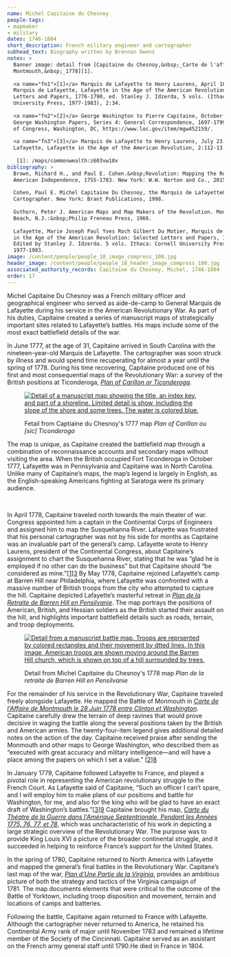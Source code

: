 ```yaml
---
name: Michel Capitaine du Chesnoy
people-tags: 
- mapmaker
- military
dates: 1746-1804
short_description: French military engineer and cartographer
subhead_text: Biography written by Brennan Owens
notes: > 
  Banner image: detail from [Capitaine du Chesnoy,&nbsp;_Carte de l'affaire de
  Montmouth,&nbsp;_1778][1].
  
  <a name="fn1">[1]</a> Marquis de Lafayette to Henry Laurens, April 18, 1778, in
  Marquis de Lafayette, Lafayette in the Age of the American Revolution: Selected
  Letters and Papers, 1776-1790, ed. Stanley J. Idzerda, 5 vols. (Ithaca: Cornell
  University Press, 1977-1983), 2:34.
  
  <a name="fn2">[2]</a> George Washington to Pierre Capitaine, October 16, 1778,
  George Washington Papers, Series 4: General Correspondence, 1697-1799, Library
  of Congress, Washington, DC, https://www.loc.gov/item/mgw452159/.
  
  <a name="fn3">[3]</a> Marquis de Lafayette to Henry Laurens, July 23, 1778, in
  Lafayette, Lafayette in the Age of the American Revolution, 2:112-13.
  
   [1]: /maps/commonwealth:z603vw18x
bibliography: > 
  Brown, Richard H., and Paul E. Cohen.&nbsp;Revolution: Mapping the Road to
  American Independence, 1755-1783. New York: W.W. Norton and Co., 2015
  
  Cohen, Paul E. Michel Capitaine Du Chesnoy, the Marquis de Lafayette&rsquo;s
  Cartographer. New York: Brant Publications, 1998.
  
  Guthorn, Peter J. American Maps and Map Makers of the Revolution. Monmouth
  Beach, N.J.:&nbsp;Philip Freneau Press, 1966.
  
  Lafayette, Marie Joseph Paul Yves Roch Gilbert Du Motier, Marquis de. Lafayette
  in the Age of the American Revolution: Selected Letters and Papers, 1776-1790.
  Edited by Stanley J. Idzerda. 5 vols. Ithaca: Cornell University Press,
  1977-1983.
image: /content/people/people_18_image_compress_100.jpg
header_image: /content/people/people_18_header_image_compress_100.jpg
associated_authority_records: Capitaine du Chesnoy, Michel, 1746-1804
order: 17
---
```

Michel Capitaine Du Chesnoy was a French military officer and geographical engineer who served as aide-de-camp to General Marquis de Lafayette during his service in the American Revolutionary War. As part of his duties, Capitaine created a series of manuscript maps of strategically important sites related to Lafayette&rsquo;s battles. His maps include some of the most exact battlefield details of the war.

In June 1777, at the age of 31, Capitaine arrived in South Carolina with the nineteen-year-old Marquis de Lafayette. The cartographer was soon struck by illness and would spend time recuperating for almost a year until the spring of 1778. During his time recovering, Capitaine produced one of his first and most consequential maps of the Revolutionary War: a survey of the British positions at Ticonderoga, [_Plan of Carillon or Ticonderoga_][1].<figure class="img\_left\_50">

[![Detail of a manuscript map showing the title, an index key, and part of a shoreline. Limited detail is show, including the slope of the shore and some trees. The water is colored blue.][2]][1]<figcaption>Fetail from Captiaine du Chesnoy's 1777 map _Plan of Carillon ou [sic] Ticonderoga_</figcaption></figure>

The map is unique, as Capitaine created the battlefield map through a combination of reconnaissance accounts and secondary maps without visiting the area. When the British occupied Fort Ticonderoga in October 1777, Lafayette was in Pennsylvania and Capitaine was in North Carolina. Unlike many of Capitaine&rsquo;s maps, the map&rsquo;s legend is largely in English, as the English-speaking Americans fighting at Saratoga were its primary audience.

&nbsp;

In April 1778, Capitaine traveled north towards the main theater of war. Congress appointed him a captain in the Continental Corps of Engineers and assigned him to map the Susquehanna River. Lafayette was frustrated that his personal cartographer was not by his side for months as Capitaine was an invaluable part of the general&rsquo;s camp. Lafayette wrote to Henry Laurens, president of the Continental Congress, about Capitaine&rsquo;s assignment to chart the Susquehanna River, stating that he was &ldquo;glad he is employed if no other can do the business&rdquo; but that Capitaine should &ldquo;be considered as mine.&rdquo;[[1]][3] By May 1778, Capitaine rejoined Lafayette&rsquo;s camp at Barren Hill near Philadelphia, where Lafayette was confronted with a massive number of British troops from the city who attempted to capture the hill. Capitaine depicted Lafayette&rsquo;s masterful retreat in [_Plan de la Retraite de Barren Hill en Pensilvanie_][4]. The map portrays the positions of American, British, and Hessian soldiers as the British started their assault on the hill, and highlights important battlefield details such as roads, terrain, and troop deployments.&nbsp;<figure class="img\_right\_50">

[![Detail from a manuscript battle map. Troops are reprsented by colored rectangles and their movement by dtted lines. In this image, American troops are shown moving around the Barren Hill church, which is shown on top of a hill surrounded by trees.][5]][6]<figcaption>Detail from Michel Capitaine du Chesnoy's 1778 map _Plan de la retraite de Barren Hill en Pensilvanie_</figcaption></figure>

For the remainder of his service in the Revolutionary War, Capitaine traveled freely alongside Lafayette. He mapped the Battle of Monmouth in [_Carte de l'Affaire de Montmouth le 28 Juin 1778 entre Clinton et Washington_][7]. Capitaine carefully drew the terrain of deep ravines that would prove decisive in waging the battle along the several positions taken by the British and American armies. The twenty-four-item legend gives additional detailed notes on the action of the day. Capitaine received praise after sending the Monmouth and other maps to George Washington, who described them as &ldquo;executed with great accuracy and military intelligence&mdash;and will have a place among the papers on which I set a value.&rdquo; [[2]][8]

In January 1779, Capitaine followed Lafayette to France, and played a pivotal role in representing the American revolutionary struggle to the French Court. As Lafayette said of Capitaine, &ldquo;Such an officer I can&rsquo;t spare, and I will employ him to make plans of our positions and battle for Washington, for me, and also for the king who will be glad to have an exact draft of Washington&rsquo;s battles.&rdquo;[[3]][9] Capitaine brought his map, _[Carte du Théatre de la Guerre dans l'Amérique Septentrionale, Pendant les Années 1775, 76, 77, et 78][10]_, which was uncharacteristic of his work in depicting a large strategic overview of the Revolutionary War. The purpose was to provide King Louis XVI a picture of the broader continental struggle, and it succeeded in helping to reinforce France&rsquo;s support for the United States.

In the spring of 1780, Capitaine returned to North America with Lafayette and mapped the general&rsquo;s final battles in the Revolutionary War. Capitane&rsquo;s last map of the war, [_Plan d'Une Partie de la Virginia_][11], provides an ambitious picture of both the strategy and tactics of the Virginia campaign of 1781.&nbsp;The map documents elements that were critical to the outcome of the Battle of Yorktown, including troop disposition and movement, terrain and locations of camps and batteries.&nbsp;

Following the battle, Capitaine again returned to France with Lafayette. Although the cartographer never returned to America, he retained his Continental Army rank of major until November 1783 and remained a lifetime member of the Society of the Cincinnati. Capitaine served as an assistant on the French army general staff until 1790.He died in France in 1804.

 [1]: /maps/commonwealth:q524nd555
 [2]: https://iiif.digitalcommonwealth.org/iiif/2/commonwealth:q524nk513/77,4128,2990,2000/500,/0/default.jpg
 [3]: #fn1
 [4]: /maps/commonwealth:q524nd53m
 [5]: https://iiif.digitalcommonwealth.org/iiif/2/commonwealth:q524nd54w/2213,1265,850,972/500,/0/default.jpg
 [6]: https://www.argomaps.org/maps/commonwealth:q524nd53m/
 [7]: /maps/commonwealth:q524nd601
 [8]: #fn2
 [9]: #fn3
 [10]: /maps/commonwealth:z603vt68q
 [11]: /maps/commonwealth:q524nk52c